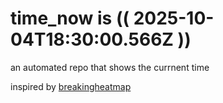 # time_now is (( 2025-10-04T18:30:00.566Z ))

an automated repo that shows the currnent time

inspired by [breakingheatmap](https://github.com/breakingheatmap/breakingheatmap)